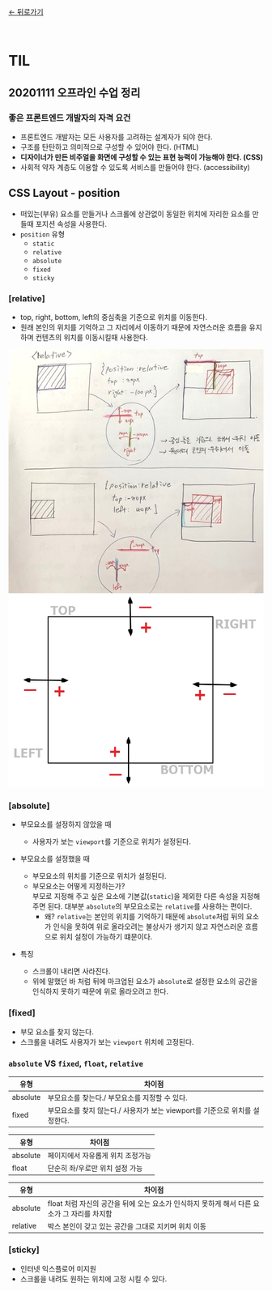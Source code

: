 [← 뒤로가기](./README.md)

<br/>

# TIL

## 20201111 오프라인 수업 정리

### 좋은 프론트엔드 개발자의 자격 요건

- 프론트엔드 개발자는 모든 사용자를 고려하는 설계자가 되야 한다.
- 구조를 탄탄하고 의미적으로 구성할 수 있어야 한다. (HTML)
- **디자이너가 만든 비주얼을 화면에 구성할 수 있는 표현 능력이 가능해야 한다. (CSS)**
- 사회적 약자 계층도 이용할 수 있도록 서비스를 만들어야 한다. (accessibility)

## CSS Layout - position

- 떠있는(부유) 요소를 만들거나 스크롤에 상관없이 동일한 위치에 자리한 요소를 만들때 포지션 속성을 사용한다.
- `position` 유형
  - `static`
  - `relative`
  - `absolute`
  - `fixed`
  - `sticky`

### [relative]

- top, right, bottom, left의 중심축을 기준으로 위치를 이동한다.
- 원래 본인의 위치를 기억하고 그 자리에서 이동하기 때문에 자연스러운 흐름을 유지하며 컨텐츠의 위치를 이동시킬때 사용한다.

![](./assets/D19_TIL_position_relative2.jpg)
![](./assets/D19_TIL_position_relative1.jpg)

### [absolute]

- 부모요소를 설정하지 않았을 때

  - 사용자가 보는 `viewport`를 기준으로 위치가 설정된다.

- 부모요소를 설정했을 때

  - 부모요소의 위치를 기준으로 위치가 설정된다.
  - 부모요소는 어떻게 지정하는가?  
    부모로 지정해 주고 싶은 요소에 기본값(`static`)을 제외한 다른 속성을 지정해 주면 된다. 대부분 `absolute`의 부모요소로는 `relative`를 사용하는 편이다.
    - 왜? `relative`는 본인의 위치를 기억하기 때문에 `absolute`처럼 뒤의 요소가 인식을 못하여 위로 올라오려는 불상사가 생기지 않고 자연스러운 흐름으로 위치 설정이 가능하기 떄문이다.

- 특징
  - 스크롤이 내리면 사라진다.
  - 위에 말했던 바 처럼 뒤에 마크업된 요소가 `absolute`로 설정한 요소의 공간을 인식하지 못하기 때문에 위로 올라오려고 한다.

### [fixed]

- 부모 요소를 찾지 않는다.
- 스크롤을 내려도 사용자가 보는 `viewport` 위치에 고정된다.

### `absolute` VS `fixed`, `float`, `relative`

| 유형     | 차이점                                                                      |
| -------- | --------------------------------------------------------------------------- |
| absolute | 부모요소를 찾는다./ 부모요소를 지정할 수 있다.                              |
| fixed    | 부모요소를 찾지 않는다./ 사용자가 보는 viewport를 기준으로 위치를 설정한다. |

| 유형     | 차이점                            |
| -------- | --------------------------------- |
| absolute | 페이지에서 자유롭게 위치 조정가능 |
| float    | 단순히 좌/우로만 위치 설정 가능   |

| 유형     | 차이점                                                                                      |
| -------- | ------------------------------------------------------------------------------------------- |
| absolute | float 처럼 자신의 공간을 뒤에 오는 요소가 인식하지 못하게 해서 다른 요소가 그 자리를 차지함 |
| relative | 박스 본인이 갖고 있는 공간을 그대로 지키며 위치 이동                                        |

### [sticky]

- 인터넷 익스플로어 미지원
- 스크롤을 내려도 원하는 위치에 고정 시킬 수 있다.
